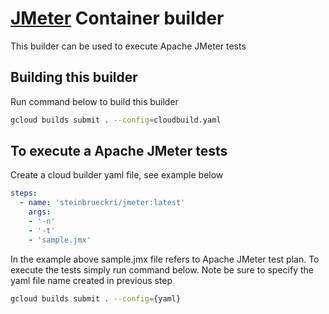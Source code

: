 # [JMeter](https://jmeter.apache.org/) Container builder

This builder can be used to execute Apache JMeter tests

## Building this builder

Run command below to build this builder

```bash
gcloud builds submit . --config=cloudbuild.yaml
```

## To execute a Apache JMeter tests

Create a cloud builder yaml file, see example below

```yaml
steps:
  - name: 'steinbrueckri/jmeter:latest'
    args:
    - '-n'
    - '-t'
    - 'sample.jmx'
```

In the example above sample.jmx file refers to Apache JMeter test plan. To execute the tests simply run command below. Note be sure to specify the yaml file name created in previous step

```bash
gcloud builds submit . --config={yaml}
```


